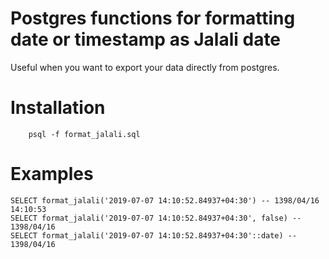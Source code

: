 # Postgres functions for formatting date or timestamp as Jalali date
Useful when you want to export your data directly from postgres.

# Installation
```
    psql -f format_jalali.sql
```

# Examples
```
SELECT format_jalali('2019-07-07 14:10:52.84937+04:30') -- 1398/04/16 14:10:53
SELECT format_jalali('2019-07-07 14:10:52.84937+04:30', false) -- 1398/04/16
SELECT format_jalali('2019-07-07 14:10:52.84937+04:30'::date) -- 1398/04/16
```

